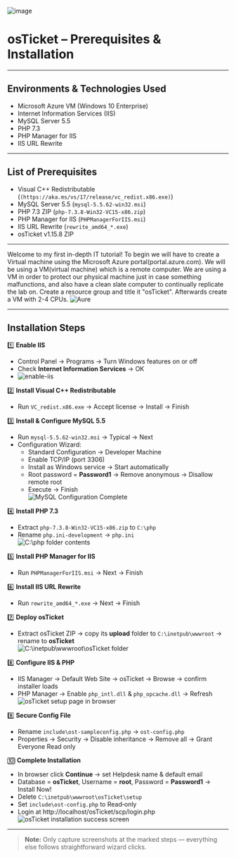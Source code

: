 ![image](https://github.com/user-attachments/assets/eef745f8-7011-47c5-aff3-4a3f05f59e70)

# osTicket – Prerequisites & Installation


---

## Environments & Technologies Used
- Microsoft Azure VM (Windows 10 Enterprise)
- Internet Information Services (IIS)
- MySQL Server 5.5
- PHP 7.3
- PHP Manager for IIS
- IIS URL Rewrite

---

## List of Prerequisites
- Visual C++ Redistributable (`(https://aka.ms/vs/17/release/vc_redist.x86.exe)`)
- MySQL Server 5.5 (`mysql-5.5.62-win32.msi`)
- PHP 7.3 ZIP (`php-7.3.8-Win32-VC15-x86.zip`)
- PHP Manager for IIS (`PHPManagerForIIS.msi`)
- IIS URL Rewrite (`rewrite_amd64_*.exe`)
- osTicket v1.15.8 ZIP

---
Welcome to my first in-depth IT tutorial! To begin we will have to create a Virtual machine using the Microsoft Azure portal(portal.azure.com). We will be using a VM(virtual machine) which is a remote computer. We are using a VM in order to protect our physical machine just in case something malfunctions, and also have a clean slate computer to continually replicate the lab on. Create a resource group and title it "osTicket". Afterwards create a VM with 2-4 CPUs.
![Aure](https://github.com/user-attachments/assets/f7fb5401-2605-447d-89c4-d14ffc7fb8b8)

---

## Installation Steps

1️⃣ **Enable IIS**  
   - Control Panel → Programs → Turn Windows features on or off  
   - Check **Internet Information Services** → OK
   - ![enable-iis](https://github.com/user-attachments/assets/16d31fd3-8c99-44ef-8820-2a2711632863)



2️⃣ **Install Visual C++ Redistributable**  
   - Run `VC_redist.x86.exe` → Accept license → Install → Finish

3️⃣ **Install & Configure MySQL 5.5**  
   - Run `mysql-5.5.62-win32.msi` → Typical → Next  
   - Configuration Wizard:  
     - Standard Configuration → Developer Machine  
     - Enable TCP/IP (port 3306)  
     - Install as Windows service → Start automatically  
     - Root password = **Password1** → Remove anonymous → Disallow remote root  
     - Execute → Finish  
   ![MySQL Configuration Complete](images/mysql-config.png)

4️⃣ **Install PHP 7.3**  
   - Extract `php-7.3.8-Win32-VC15-x86.zip` to `C:\php`  
   - Rename `php.ini-development` → `php.ini`  
   ![C:\php folder contents](images/php-folder.png)

5️⃣ **Install PHP Manager for IIS**  
   - Run `PHPManagerForIIS.msi` → Next → Finish

6️⃣ **Install IIS URL Rewrite**  
   - Run `rewrite_amd64_*.exe` → Next → Finish

7️⃣ **Deploy osTicket**  
   - Extract osTicket ZIP → copy its **upload** folder to `C:\inetpub\wwwroot` → rename to **osTicket**  
   ![C:\inetpub\wwwroot\osTicket folder](images/osticket-folder.png)

8️⃣ **Configure IIS & PHP**  
   - IIS Manager → Default Web Site → osTicket → Browse → confirm installer loads  
   - PHP Manager → Enable `php_intl.dll` & `php_opcache.dll` → Refresh  
   ![osTicket setup page in browser](images/osticket-setup.png)

9️⃣ **Secure Config File**  
   - Rename `include\ost-sampleconfig.php` → `ost-config.php`  
   - Properties → Security → Disable inheritance → Remove all → Grant Everyone Read only

🔟 **Complete Installation**  
   - In browser click **Continue** → set Helpdesk name & default email  
   - Database = **osTicket**, Username = **root**, Password = **Password1** → Install Now!  
   - Delete `C:\inetpub\wwwroot\osTicket\setup`  
   - Set `include\ost-config.php` to Read‑only  
   - Login at http://localhost/osTicket/scp/login.php  
   ![osTicket installation success screen](images/osticket-success.png)

---

> **Note:** Only capture screenshots at the marked steps — everything else follows straightforward wizard clicks.


